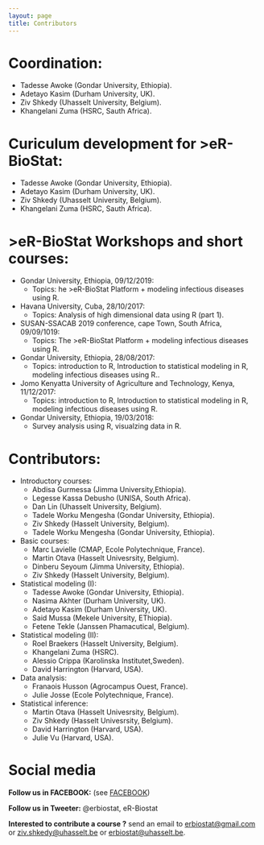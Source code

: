 ```yaml
---
layout: page
title: Contributors 
---
```

# Coordination:

 * Tadesse Awoke (Gondar University, Ethiopia).
 * Adetayo Kasim (Durham University, UK).
 * Ziv Shkedy (Uhasselt University, Belgium).
 * Khangelani Zuma (HSRC, Sauth Africa).
 
# Curiculum development for >eR-BioStat:

 * Tadesse Awoke (Gondar University, Ethiopia).
 * Adetayo Kasim (Durham University, UK).
 * Ziv Shkedy (Uhasselt University, Belgium).
 * Khangelani Zuma (HSRC, Sauth Africa).
 
# >eR-BioStat Workshops and short courses:

 * Gondar University, Ethiopia, 09/12/2019:
     - Topics: he >eR-BioStat Platform + modeling infectious diseases using R.      
 * Havana University, Cuba, 28/10/2017:
     - Topics: Analysis of high dimensional data using R (part 1).      
 * SUSAN-SSACAB 2019 conference, cape Town, South Africa, 09/09/1019:
     - Topics: The >eR-BioStat Platform + modeling infectious diseases using R.      
 * Gondar University, Ethiopia, 28/08/2017:
     - Topics: introduction to R, Introduction to statistical modeling in R, modeling infectious      diseases using R..
 *  Jomo Kenyatta University of Agriculture and Technology, Kenya, 11/12/2017: 
    - Topics: introduction to R, Introduction to statistical modeling in R, modeling infectious diseases using R.
 * Gondar University, Ethiopia, 19/03/2018:
     - Survey analysis using R, visualzing data in R.
 
# Contributors:

 * Introductory courses: 
     - Abdisa Gurmessa (Jimma University,Ethiopia). 
     - Legesse Kassa Debusho (UNISA, South Africa).
     - Dan Lin (Uhasselt University, Belgium).
     - Tadele Worku Mengesha (Gondar University, Ethiopia).
     - Ziv Shkedy (Hasselt University, Belgium).
     - Tadele Worku Mengesha (Gondar University, Ethiopia).
 * Basic courses:
     - Marc Lavielle (CMAP, Ecole Polytechnique, France).
     - Martin Otava (Hasselt Univesrsity, Belgium).
     - Dinberu Seyoum (Jimma University, Ethiopia). 
     - Ziv Shkedy (Hasselt University, Belgium).
 * Statistical modeling (I): 
     - Tadesse Awoke (Gondar University, Ethiopia).
     - Nasima Akhter (Durham University, UK).
     - Adetayo Kasim (Durham University, UK).
     - Said Mussa (Mekele University, EThiopia).
     - Fetene Tekle (Janssen Phamacutical, Belgium).
 * Statistical modeling (II):
     - Roel Braekers (Hasselt University, Belgium).
     - Khangelani Zuma (HSRC).
     - Alessio Crippa (Karolinska Institutet,Sweden).
     - David Harrington (Harvard, USA).
 * Data analysis: 
     - Franaois Husson (Agrocampus Ouest, France).
     - Julie Josse (Ecole Polytechnique, France).
 * Statistical inference: 
     -  Martin Otava (Hasselt Univesrsity, Belgium).
     -  Ziv Shkedy  (Hasselt Univesrsity, Belgium).
     -  David Harrington (Harvard, USA).
     -  Julie Vu (Harvard, USA).
     
# Social media 

**Follow us in FACEBOOK:** (see [FACEBOOK](https://www.facebook.com/ER-BioStat-1463845487001786/))

**Follow us in Tweeter:** @erbiostat, eR-Biostat

**Interested to contribute a course  ?**  send an email to 	erbiostat@gmail.com or ziv.shkedy@uhasselt.be or erbiostat@uhasselt.be. 



